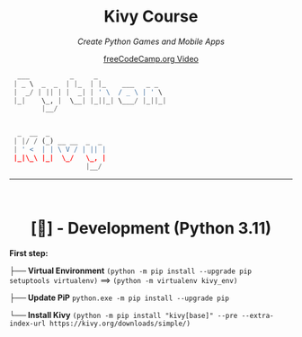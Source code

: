<div align="center">

# Kivy Course

<em>

Create Python Games and Mobile Apps

</em>

[freeCodeCamp.org Video](https://www.youtube.com/watch?v=l8Imtec4ReQ&t=1860s&ab_channel=freeCodeCamp.org)

</div>

```py
  ___          _     _                 
 | _ \  _  _  | |_  | |_    ___   _ _  
 |  _/ | || | |  _| | ' \  / _ \ | ' \ 
 |_|    \_, |  \__| |_||_| \___/ |_||_|
        |__/                           


  _  __  _              
 | |/ / (_) __ __  _  _ 
 | ' <  | | \ V / | || |
 |_|\_\ |_|  \_/   \_, |
                   |__/ 
```

<hr>

<br>

<div align="center">

# [🐍] - Development (Python 3.11)

</div>

**First step:**

**├── Virtual Environment** `(python -m pip install --upgrade pip setuptools virtualenv)` ==> `(python -m virtualenv kivy_env)`

**├── Update PiP** `python.exe -m pip install --upgrade pip`

**└── Install Kivy** `(python -m pip install "kivy[base]" --pre --extra-index-url https://kivy.org/downloads/simple/)`